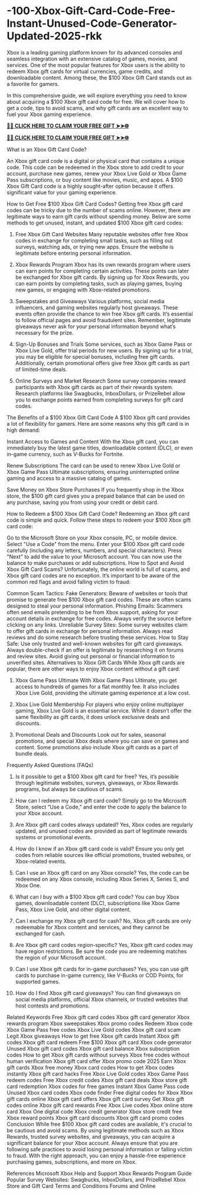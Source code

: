 # -100-Xbox-Gift-Card-Code-Free-Instant-Unused-Code-Generator-Updated-2025-rkk
Xbox is a leading gaming platform known for its advanced consoles and seamless integration with an extensive catalog of games, movies, and services. One of the most popular features for Xbox users is the ability to redeem Xbox gift cards for virtual currencies, game credits, and downloadable content. Among these, the $100 Xbox Gift Card stands out as a favorite for gamers.

In this comprehensive guide, we will explore everything you need to know about acquiring a $100 Xbox gift card code for free. We will cover how to get a code, tips to avoid scams, and why gift cards are an excellent way to fuel your Xbox gaming experience.

**[🌟✨ CLICK HERE TO CLAIM YOUR FREE GIFT ➤➤🌐](https://progiftzone.com/xbox%20gift%20card)**

**[🌟✨ CLICK HERE TO CLAIM YOUR FREE GIFT ➤➤🌐](https://progiftzone.com/xbox%20gift%20card)**


What is an Xbox Gift Card Code?

An Xbox gift card code is a digital or physical card that contains a unique code. This code can be redeemed in the Xbox store to add credit to your account, purchase new games, renew your Xbox Live Gold or Xbox Game Pass subscriptions, or buy content like movies, music, and apps. A $100 Xbox Gift Card code is a highly sought-after option because it offers significant value for your gaming experience.

How to Get Free $100 Xbox Gift Card Codes?
Getting free Xbox gift card codes can be tricky due to the number of scams online. However, there are legitimate ways to earn gift cards without spending money. Below are some methods to get unused, instant, and updated $100 Xbox gift card codes:

1. Free Xbox Gift Card Websites
Many reputable websites offer free Xbox codes in exchange for completing small tasks, such as filling out surveys, watching ads, or trying new apps. Ensure the website is legitimate before entering personal information.

2. Xbox Rewards Program
Xbox has its own rewards program where users can earn points for completing certain activities. These points can later be exchanged for Xbox gift cards. By signing up for Xbox Rewards, you can earn points by completing tasks, such as playing games, buying new games, or engaging with Xbox-related promotions.

3. Sweepstakes and Giveaways
Various platforms, social media influencers, and gaming websites regularly host giveaways. These events often provide the chance to win free Xbox gift cards. It’s essential to follow official pages and avoid fraudulent sites. Remember, legitimate giveaways never ask for your personal information beyond what’s necessary for the prize.

4. Sign-Up Bonuses and Trials
Some services, such as Xbox Game Pass or Xbox Live Gold, offer trial periods for new users. By signing up for a trial, you may be eligible for special bonuses, including free gift cards. Additionally, certain promotional offers give free Xbox gift cards as part of limited-time deals.

5. Online Surveys and Market Research
Some survey companies reward participants with Xbox gift cards as part of their rewards system. Research platforms like Swagbucks, InboxDollars, or PrizeRebel allow you to exchange points earned from completing surveys for gift card codes.

The Benefits of a $100 Xbox Gift Card Code
A $100 Xbox gift card provides a lot of flexibility for gamers. Here are some reasons why this gift card is in high demand:

Instant Access to Games and Content
With the Xbox gift card, you can immediately buy the latest game titles, downloadable content (DLC), or even in-game currency, such as V-Bucks for Fortnite.

Renew Subscriptions
The card can be used to renew Xbox Live Gold or Xbox Game Pass Ultimate subscriptions, ensuring uninterrupted online gaming and access to a massive catalog of games.

Save Money on Xbox Store Purchases
If you frequently shop in the Xbox store, the $100 gift card gives you a prepaid balance that can be used on any purchase, saving you from using your credit or debit card.

How to Redeem a $100 Xbox Gift Card Code?
Redeeming an Xbox gift card code is simple and quick. Follow these steps to redeem your $100 Xbox gift card code:

Go to the Microsoft Store on your Xbox console, PC, or mobile device.
Select "Use a Code" from the menu.
Enter your $100 Xbox gift card code carefully (including any letters, numbers, and special characters).
Press "Next" to add the value to your Microsoft account.
You can now use the balance to make purchases or add subscriptions.
How to Spot and Avoid Xbox Gift Card Scams?
Unfortunately, the online world is full of scams, and Xbox gift card codes are no exception. It’s important to be aware of the common red flags and avoid falling victim to fraud:

Common Scam Tactics:
Fake Generators: Beware of websites or tools that promise to generate free $100 Xbox gift card codes. These are often scams designed to steal your personal information.
Phishing Emails: Scammers often send emails pretending to be from Xbox support, asking for your account details in exchange for free codes. Always verify the source before clicking on any links.
Unreliable Survey Sites: Some survey websites claim to offer gift cards in exchange for personal information. Always read reviews and do some research before trusting these services.
How to Stay Safe:
Use only trusted and well-known websites for gift card giveaways.
Always double-check if an offer is legitimate by researching it on forums and review sites.
Avoid giving out personal or financial information to unverified sites.
Alternatives to Xbox Gift Cards
While Xbox gift cards are popular, there are other ways to enjoy Xbox content without a gift card:

1. Xbox Game Pass Ultimate
With Xbox Game Pass Ultimate, you get access to hundreds of games for a flat monthly fee. It also includes Xbox Live Gold, providing the ultimate gaming experience at a low cost.

2. Xbox Live Gold Membership
For players who enjoy online multiplayer gaming, Xbox Live Gold is an essential service. While it doesn’t offer the same flexibility as gift cards, it does unlock exclusive deals and discounts.

3. Promotional Deals and Discounts
Look out for sales, seasonal promotions, and special Xbox deals where you can save on games and content. Some promotions also include Xbox gift cards as a part of bundle deals.

Frequently Asked Questions (FAQs)
1. Is it possible to get a $100 Xbox gift card for free?
Yes, it’s possible through legitimate websites, surveys, giveaways, or Xbox Rewards programs, but always be cautious of scams.

2. How can I redeem my Xbox gift card code?
Simply go to the Microsoft Store, select “Use a Code,” and enter the code to apply the balance to your Xbox account.

3. Are Xbox gift card codes always updated?
Yes, Xbox codes are regularly updated, and unused codes are provided as part of legitimate rewards systems or promotional events.

4. How do I know if an Xbox gift card code is valid?
Ensure you only get codes from reliable sources like official promotions, trusted websites, or Xbox-related events.

5. Can I use an Xbox gift card on any Xbox console?
Yes, the code can be redeemed on any Xbox console, including Xbox Series X, Series S, and Xbox One.

6. What can I buy with a $100 Xbox gift card code?
You can buy Xbox games, downloadable content (DLC), subscriptions like Xbox Game Pass, Xbox Live Gold, and other digital content.

7. Can I exchange my Xbox gift card for cash?
No, Xbox gift cards are only redeemable for Xbox content and services, and they cannot be exchanged for cash.

8. Are Xbox gift card codes region-specific?
Yes, Xbox gift card codes may have region restrictions. Be sure the code you are redeeming matches the region of your Microsoft account.

9. Can I use Xbox gift cards for in-game purchases?
Yes, you can use gift cards to purchase in-game currency, like V-Bucks or COD Points, for supported games.

10. How do I find Xbox gift card giveaways?
You can find giveaways on social media platforms, official Xbox channels, or trusted websites that host contests and promotions.

Related Keywords
Free Xbox gift card codes
Xbox gift card generator
Xbox rewards program
Xbox sweepstakes
Xbox promo codes
Redeem Xbox code
Xbox Game Pass free codes
Xbox Live Gold codes
Xbox gift card scam
Legit Xbox giveaways
How to get free Xbox gift cards
Instant Xbox gift codes
Xbox gift card redeem
Free $100 Xbox gift card
Xbox code generator
Unused Xbox gift card codes
Xbox gift card balance
Xbox subscription codes
How to get Xbox gift cards without surveys
Xbox free codes without human verification
Xbox gift card offer
Xbox promo code 2025
Earn Xbox gift cards
Xbox free money
Xbox card codes
How to get Xbox codes instantly
Xbox gift card hacks
Free Xbox Live Gold codes
Xbox Game Pass redeem codes
Free Xbox credit codes
Xbox gift card deals
Xbox store gift card redemption
Xbox codes for free games
Instant Xbox Game Pass code
Unused Xbox card codes
Xbox code finder
Free digital codes for Xbox
Xbox gift cards online
Xbox gift card offers
Xbox gift card survey
Get Xbox gift codes online
Xbox gift card rewards
Free Xbox Live codes
Xbox online store card
Xbox One digital code
Xbox credit generator
Xbox store credit free
Xbox reward points
Xbox gift card discounts
Xbox gift card promo codes
Conclusion
While free $100 Xbox gift card codes are available, it's crucial to be cautious and avoid scams. By using legitimate methods such as Xbox Rewards, trusted survey websites, and giveaways, you can acquire a significant balance for your Xbox account. Always ensure that you are following safe practices to avoid losing personal information or falling victim to fraud. With the right approach, you can enjoy a hassle-free experience purchasing games, subscriptions, and more on Xbox.

References
Microsoft Xbox Help and Support
Xbox Rewards Program Guide
Popular Survey Websites: Swagbucks, InboxDollars, and PrizeRebel
Xbox Store and Gift Card Terms and Conditions
Forums and Online
